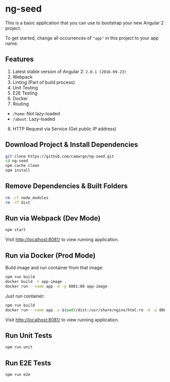 # ng-seed

This is a basic application that you can use to bootstrap your new Angular 2 project.

To get started, change all occurrences of `"app"` in this project to your app name.

## Features

1. Latest stable version of Angular 2: `2.0.1 (2016-09-23)`
2. Webpack
3. Linting (Part of build process)
4. Unit Testing
5. E2E Testing
6. Docker
7. Routing
  - `/home`:  Not lazy-loaded
  - `/about`: Lazy-loaded
8. HTTP Request via Service (Get public IP address)

## Download Project & Install Dependencies

```bash
git clone https://github.com/camargo/ng-seed.git
cd ng-seed
npm cache clean
npm install
```

## Remove Dependencies & Built Folders

```bash
rm -rf node_modules
rm -rf dist
```

## Run via Webpack (Dev Mode)

```bash
npm start
```

Visit [http://localhost:8081/](http://localhost:8080/) to view running application.

## Run via Docker (Prod Mode)

Build image and run container from that image:

```bash
npm run build
docker build -t app-image .
docker run --name app -d -p 8081:80 app-image
```

Just run container:

```bash
npm run build
docker run --name app -v $(pwd)/dist:/usr/share/nginx/html:ro -d -p 8081:80 nginx
```

Visit [http://localhost:8081/](http://localhost:8081/) to view running application.

## Run Unit Tests

```bash
npm run unit
```

## Run E2E Tests

```bash
npm run e2e
```
